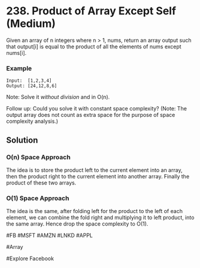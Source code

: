 # 238. Product of Array Except Self (Medium)

Given an array of n integers where n > 1, nums, return an array output such that output[i] is equal to the product of all the elements of nums except nums[i].

### Example
```
Input:  [1,2,3,4]
Output: [24,12,8,6]
```

Note: Solve it *without division* and in O(n).

Follow up:
Could you solve it with constant space complexity? (Note: The output array does not count as extra space for the purpose of space complexity analysis.)

## Solution
### O(n) Space Approach
The idea is to store the product left to the current element into an array, then the product right to the current element into another array. Finally the product of these two arrays.

### O(1) Space Approach
The idea is the same, after folding left for the product to the left of each element, we can combine the fold right and multiplying it to left product, into the same array. Hence drop the space complexity to O(1).

#FB #MSFT #AMZN #LNKD #APPL

#Array

#Explore Facebook
